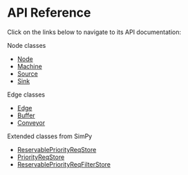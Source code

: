 # API Reference

Click on the links below to navigate to its API documentation:

Node classes

- [Node](nodes.md)
- [Machine](machine.md)
- [Source](source.md)
- [Sink](sink.md)

Edge classes

- [Edge](edges.md)
- [Buffer](buffer.md)
- [Conveyor](conveyor.md)

Extended classes from SimPy

- [ReservablePriorityReqStore](reservablepriorityreqstore.md)
- [PriorityReqStore](priorityreqstore.md)
- [ReservablePriorityReqFilterStore](reservablepriorityreqfilterstore.md)






